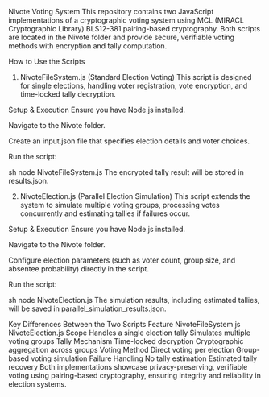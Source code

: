 Nivote Voting System
This repository contains two JavaScript implementations of a cryptographic voting system using MCL (MIRACL Cryptographic Library) BLS12-381 pairing-based cryptography. Both scripts are located in the Nivote folder and provide secure, verifiable voting methods with encryption and tally computation.

How to Use the Scripts
1. NivoteFileSystem.js (Standard Election Voting)
This script is designed for single elections, handling voter registration, vote encryption, and time-locked tally decryption.

Setup & Execution
Ensure you have Node.js installed.

Navigate to the Nivote folder.

Create an input.json file that specifies election details and voter choices.

Run the script:

sh
node NivoteFileSystem.js
The encrypted tally result will be stored in results.json.

2. NivoteElection.js (Parallel Election Simulation)
This script extends the system to simulate multiple voting groups, processing votes concurrently and estimating tallies if failures occur.

Setup & Execution
Ensure you have Node.js installed.

Navigate to the Nivote folder.

Configure election parameters (such as voter count, group size, and absentee probability) directly in the script.

Run the script:

sh
node NivoteElection.js
The simulation results, including estimated tallies, will be saved in parallel_simulation_results.json.

Key Differences Between the Two Scripts
Feature	NivoteFileSystem.js	NivoteElection.js
Scope	Handles a single election tally	Simulates multiple voting groups
Tally Mechanism	Time-locked decryption	Cryptographic aggregation across groups
Voting Method	Direct voting per election	Group-based voting simulation
Failure Handling	No tally estimation	Estimated tally recovery
Both implementations showcase privacy-preserving, verifiable voting using pairing-based cryptography, ensuring integrity and reliability in election systems.
